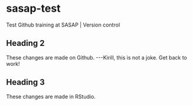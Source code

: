 # sasap-test
Test Github training at SASAP | Version control

## Heading 2
These changes are made on Github.
---Kirill, this is not a joke. Get back to work!
## Heading 3
These changes are made in RStudio.